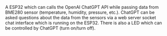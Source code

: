 A ESP32 which can calls the OpenAI ChatGPT API while passing data from BME280 sensor (temperature, humidity, pressure, etc.). ChatGPT can be asked questions about the data from the sensors via a web server socket chat interface which is running on the ESP32. There is also a LED which can be controlled by ChatGPT (turn on/turn off).